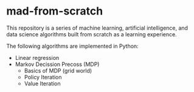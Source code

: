 # mad-from-scratch
This repository is a series of machine learning, artificial intelligence, and data science algorithms built from scratch as a learning experience.

The following algorithms are implemented in Python:

- Linear regression
- Markov Decission Precoss (MDP)
	- Basics of MDP (grid world)
	- Policy Iteration
	- Value Iteration
